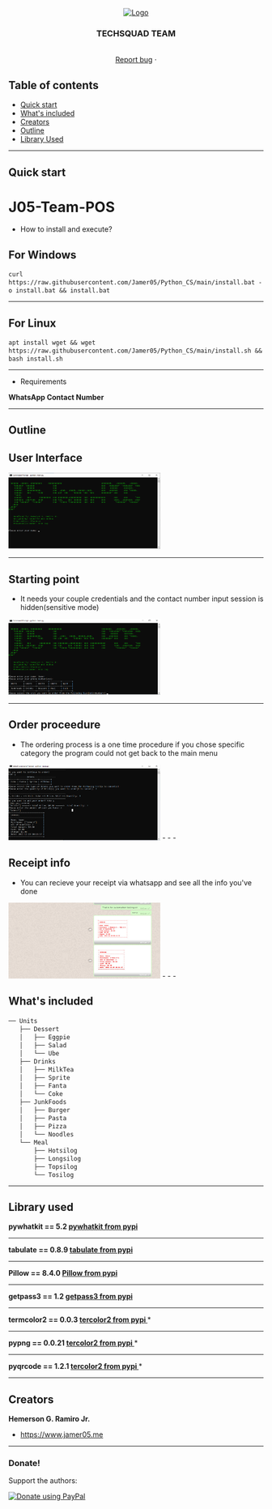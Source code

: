 <p align="center">
  <a href="https://avatars.githubusercontent.com/u/90885275?s=400&u=1689d81422a96c1d35abd891ea795b3ea566b0c4&v=4e">
    <img src="https://avatars.githubusercontent.com/u/90885275?s=400&u=1689d81422a96c1d35abd891ea795b3ea566b0c4&v=4" alt="Logo" width=72 height=72>
  </a>

  <h3 align="center">TECHSQUAD TEAM</h3>

  <p align="center">
    <br>
    <a href="https://github.com/IT-TECH-SQUAD/Case-Study/issues">Report bug</a>
    ·
  </p>
</p>


## Table of contents

- [Quick start](#quick-start)
- [What's included](#whats-included)
- [Creators](#creators)
- [Outline](#outline)
- [Library Used](#library-used)

- - -

## Quick start

# J05-Team-POS

- How to install and execute?

## For Windows
```
curl https://raw.githubusercontent.com/Jamer05/Python_CS/main/install.bat -o install.bat && install.bat
```
- - -
## For Linux
```
apt install wget && wget https://raw.githubusercontent.com/Jamer05/Python_CS/main/install.sh && bash install.sh
```
- - -
- Requirements

**WhatsApp Contact Number**
- - -

## Outline 

## User Interface
<img src="assets/UI.png" alt="UI" width=300 height=150>

- - -

## Starting point
- It needs your couple credentials and the contact number input session is hidden(sensitive mode)
<img src="assets/startingpoint.png" alt="UI" width=300 height=150>

- - -

## Order proceedure
- The ordering process is a one time procedure if you chose specific category the program could not get back to the main menu
<img src="assets/ordered.png" alt="UI" width=300 height=150>
- - -

## Receipt info
- You can recieve your receipt via whatsapp and see all the info you've done 
<img src="assets/sending reciept.png" alt="UI" width=300 height=150>
- - -

## What's included

```Food Category by [Unit]
── Units
   ├── Dessert
   │   ├── Eggpie
   │   ├── Salad
   │   └── Ube
   ├── Drinks
   │   ├── MilkTea
   │   ├── Sprite
   │   ├── Fanta
   │   └── Coke
   ├── JunkFoods
   │   ├── Burger
   │   ├── Pasta
   │   ├── Pizza
   │   └── Noodles
   └── Meal
       ├── Hotsilog
       ├── Longsilog
       ├── Topsilog
       └── Tosilog
```
- - -

## Library used

**pywhatkit == 5.2  [pywhatkit from pypi ](https://pypi.org/project/pywhatkit/)**
- - -

**tabulate == 0.8.9 [tabulate from pypi ](https://pypi.org/project/tabulate/)**
- - -

**Pillow == 8.4.0   [Pillow from pypi ](https://pypi.org/project/Pillow/)**
- - -

**getpass3 == 1.2   [getpass3 from pypi ](https://pypi.org/project/getpass3/)**
- - -

**termcolor2 == 0.0.3 [tercolor2 from pypi ](https://pypi.org/project/termcolor2/)***
- - -

**pypng == 0.0.21 [tercolor2 from pypi ](https://pypi.org/project/pypng/)***
- - -

**pyqrcode == 1.2.1 [tercolor2 from pypi ](https://pypi.org/project/pyqrcode/)***
- - -


## Creators

**Hemerson G. Ramiro Jr.**

- <https://www.jamer05.me>
- - -
### Donate!
Support the authors:

<noscript><a href="https://www.paypal.com/donate/?hosted_button_id=RRBSABBYCBW4L"><img alt="Donate using PayPal" src="https://www.paypalobjects.com/webstatic/en_US/i/buttons/checkout-logo-small.png"></a></noscript>
